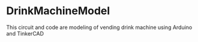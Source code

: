 # DrinkMachineModel

This circuit and code are modeling of vending drink machine using Arduino and TinkerCAD
